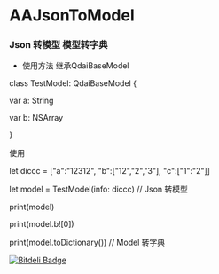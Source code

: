 # AAJsonToModel
### Json 转模型  模型转字典

* 使用方法 继承QdaiBaseModel

class TestModel: QdaiBaseModel {

var a: String

var b: NSArray

}

使用

let diccc = ["a":"12312", "b":["12","2","3"], "c":["1":"2"]]

let model = TestModel(info: diccc) // Json 转模型

print(model)

print(model.b![0])

print(model.toDictionary()) // Model 转字典



[![Bitdeli Badge](https://d2weczhvl823v0.cloudfront.net/myafer/aajsontomodel/trend.png)](https://bitdeli.com/free "Bitdeli Badge")

